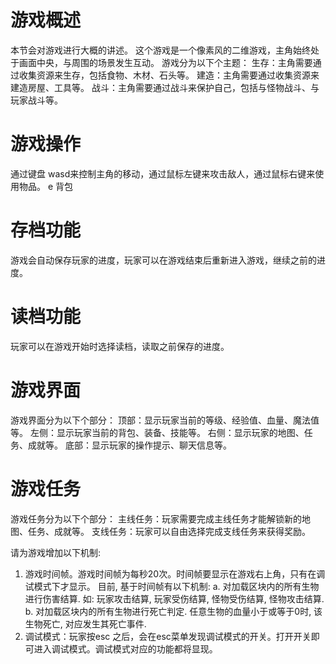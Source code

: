 # 游戏概述
本节会对游戏进行大概的讲述。
这个游戏是一个像素风的二维游戏，主角始终处于画面中央，与周围的场景发生互动。
游戏分为以下个主题：
生存：主角需要通过收集资源来生存，包括食物、木材、石头等。
建造：主角需要通过收集资源来建造房屋、工具等。
战斗：主角需要通过战斗来保护自己，包括与怪物战斗、与玩家战斗等。


# 游戏操作
通过键盘 wasd来控制主角的移动，通过鼠标左键来攻击敌人，通过鼠标右键来使用物品。
e 背包


# 存档功能
游戏会自动保存玩家的进度，玩家可以在游戏结束后重新进入游戏，继续之前的进度。

# 读档功能
玩家可以在游戏开始时选择读档，读取之前保存的进度。

# 游戏界面
游戏界面分为以下个部分：
顶部：显示玩家当前的等级、经验值、血量、魔法值等。
左侧：显示玩家当前的背包、装备、技能等。
右侧：显示玩家的地图、任务、成就等。
底部：显示玩家的操作提示、聊天信息等。

# 游戏任务
游戏任务分为以下个部分：
主线任务：玩家需要完成主线任务才能解锁新的地图、任务、成就等。
支线任务：玩家可以自由选择完成支线任务来获得奖励。


请为游戏增加以下机制:
1. 游戏时间帧。游戏时间帧为每秒20次。时间帧要显示在游戏右上角，只有在调试模式下才显示。
目前, 基于时间帧有以下机制: 
  a. 对加载区块内的所有生物进行伤害结算. 如: 玩家攻击结算, 玩家受伤结算, 怪物受伤结算, 怪物攻击结算.
  b. 对加载区块内的所有生物进行死亡判定. 任意生物的血量小于或等于0时, 该生物死亡, 对应发生其死亡事件.
2. 调试模式：玩家按esc 之后，会在esc菜单发现调试模式的开关。打开开关即可进入调试模式。调试模式对应的功能都将显现。